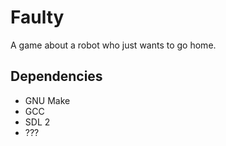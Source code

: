 # Faulty

A game about a robot who just wants to go home.

## Dependencies

* GNU Make
* GCC
* SDL 2
* ???
